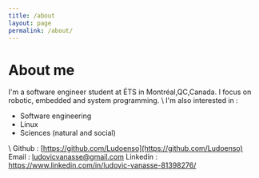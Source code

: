 ```yaml
---
title: /about
layout: page
permalink: /about/
---
```

# About me

I'm a software engineer student at ÉTS in Montréal,QC,Canada. I focus on robotic, embedded and system programming.
\\
I'm also interested in : 
- Software engineering
- Linux
- Sciences (natural and social)


\\
Github : [https://github.com/Ludoenso](https://github.com/Ludoenso)
Email : ludovicvanasse@gmail.com
Linkedin : https://www.linkedin.com/in/ludovic-vanasse-81398276/